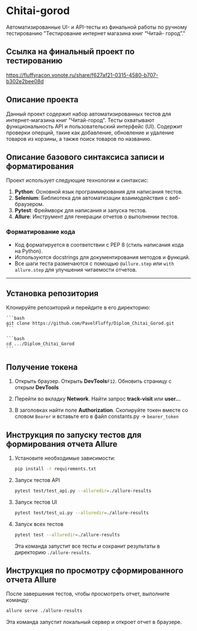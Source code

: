 # Chitai-gorod
Автоматизированные UI- и API-тесты из финальной работы по ручному тестированию  "Тестирование интернет магазина книг “Читай- город”."

## Ссылка на финальный проект по тестированию
https://fluffyracon.yonote.ru/share/f627af21-0315-4580-b707-b302e2bee08d

## Описание проекта

Данный проект содержит набор автоматизированных тестов для интернет-магазина книг "Читай-город". Тесты охватывают функциональность API и пользовательский интерфейс (UI).
Содержит проверки оперций, такие как добавление, обновление и удаление товаров из корзины, а также поиск товаров по названию.

## Описание базового синтаксиса записи и форматирования

Проект использует следующие технологии и синтаксис:

1. **Python**: Основной язык программирования для написания тестов.
2. **Selenium**: Библиотека для автоматизации взаимодействия с веб-браузером.
3. **Pytest**: Фреймворк для написания и запуска тестов.
4. **Allure**: Инструмент для генерации отчетов о выполнении тестов.

### Форматирование кода

- Код форматируется в соответствии с PEP 8 (стиль написания кода на Python).
- Используются docstrings для документирования методов и функций.
- Все шаги теста размечаются с помощью `@allure.step` или `with allure.step` для улучшения читаемости отчетов.

---

## Установка репозитория

Клонируйте репозиторий и перейдите в его директорию:

    ```bash
    git clone https://github.com/PavelFluffy/Diplom_Chitai_Gorod.git
    ```

    ```bash
    cd .../Diplom_Chitai_Gorod
    ```

## Получение токена
1. Открыть браузер. Открыть **DevTools**`F12`. Обновить страницу с открым **DevTools**

2. Перейти во вкладку **Network**. Найти запрос **track-visit** или **user...**

3. В заголовках найти поле **Authorization**. Скопируйте токен вместе со словом `Bearer` и вставьте его в файл constants.py -> `bearer_token`

## Инструкция по запуску тестов для формирования отчета Allure

1. Установите необходимые зависимости:
   ```bash
   pip install -r requirements.txt
   ```

2. Запуск тестов API
   ```bash
   pytest test/test_api.py --alluredir=./allure-results
   ```

3. Запуск тестов UI
   ```bash
   pytest test/test_ui.py --alluredir=./allure-results
   ```

4. Запуск всех тестов
   ```bash
   pytest test --alluredir=./allure-results
   ```

   Эта команда запустит все тесты и сохранит результаты в директорию `./allure-results`.

## Инструкция по просмотру сформированного отчета Allure

После завершения тестов, чтобы просмотреть отчет, выполните команду:
   ```bash
   allure serve ./allure-results
   ```

   Эта команда запустит локальный сервер и откроет отчет в браузере.